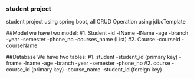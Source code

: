 ### student project
student project using spring boot, all CRUD Operation using jdbcTemplate 

##Model
we have two model:
#1. Student
   -id
   -fName
   -lName
   -age
   -branch
   -year
   -semester
   -phone_no
   -courses_name (List<Course>)
#2. Course
   -courseId
   -courseName
   
##Database
We have two tables:
#1. student
   -student_id (primary key)
   -fname
   -lname
   -age
   -branch
   -year
   -semester
   -phone_no
#2. course
   -course_id (primary key)
   -course_name
   -student_id (foreign key)
